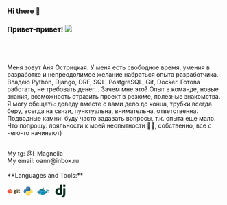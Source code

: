 ### Hi there 👋


### Привет-привет! <img src="https://media.giphy.com/media/hvRJCLFzcasrR4ia7z/giphy.gif" width="25px">
<!--
**Ann-Ostr/Ann-Ostr** is a ✨ _special_ ✨ repository because its `README.md` (this file) appears on your GitHub profile.


Here are some ideas to get you started:

- 🔭 I’m currently working on ...
- 🌱 I’m currently learning ...
- 👯 I’m looking to collaborate on ...
- 🤔 I’m looking for help with ...
- 💬 Ask me about ...
- 📫 How to reach me: ...
- 😄 Pronouns: ...
- ⚡ Fun fact: ...
-->


#
<br />

Меня зовут Аня Острицкая. У меня есть свободное время, умения в разработке и непреодолимое желание набраться опыта разработчика. Владею Python, Django, DRF, SQL, PostgreSQL, Git, Docker.
Готова работать, не требовать денег... Зачем мне это? Опыт в команде, новые знания, возможность отразить проект в резюме, полезные знакомства. 
Я могу обещать: доведу вместе с вами дело до конца, трубки всегда беру, всегда на связи, пунктуальна, внимательна, ответственна. 
Подводные камни: буду часто задавать вопросы, т.к. опыта еще мало. Что попрошу: лояльности к моей неопытности 🤣😁, собственно, все с чего-то начинают)


<br />
My tg: @I_Magnolia
<br />
My email: oann@inbox.ru
<br />
<br />
**Languages and Tools:**  


<code><img height="30"  width="30" title="Git" alt="Git" src="https://raw.githubusercontent.com/github/explore/80688e429a7d4ef2fca1e82350fe8e3517d3494d/topics/git/git.png"></code>
<code><img height="30"  width="30"  title="Python" alt="Python" src="https://raw.githubusercontent.com/github/explore/80688e429a7d4ef2fca1e82350fe8e3517d3494d/topics/python/python.png"></code>
<code><img src="https://github.com/devicons/devicon/blob/master/icons/docker/docker-original.svg" title="Docker" alt="Docker" width="30" height="30"/>&nbsp;</code>
<code><img src="https://github.com/devicons/devicon/blob/master/icons/django/django-plain.svg" title="Django" alt="Django" width="30" height="30"/>&nbsp;</code>

